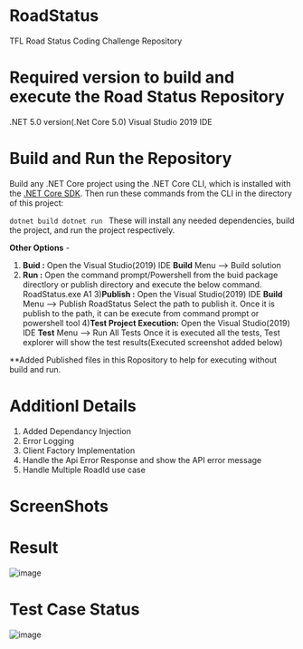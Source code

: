 # RoadStatus
TFL Road Status Coding Challenge Repository

# Required version to build and execute the Road Status Repository
  .NET 5.0 version(.Net Core 5.0)
  Visual Studio 2019 IDE

# Build and Run the Repository
Build any .NET Core project using the .NET Core CLI, which is installed with the [.NET Core SDK](https://dotnet.microsoft.com/download). Then run these commands from the CLI in the directory of this project:

``dotnet build
dotnet run
``
These will install any needed dependencies, build the project, and run the project respectively.  

**Other Options** - 
1) **Buid :** Open the Visual Studio(2019) IDE **Build**  Menu --> Build solution 
2) **Run :** Open the command prompt/Powershell from the buid package directlory or publish directory and execute the below command.
     RoadStatus.exe A1
3)**Publish :** Open the Visual Studio(2019) IDE **Build**  Menu --> Publish RoadStatus 
    Select the path to publish it. Once it is publish to the path, it can be execute from command prompt or powershell tool
4)**Test Project Execution:** Open the Visual Studio(2019) IDE **Test**  Menu --> Run All Tests
    Once it is executed all the tests, Test explorer will show the test results(Executed screenshot added below) 

**Added Published files in this Ropository to help for executing without build and run.

# Additionl Details
1) Added Dependancy Injection
2) Error Logging
3) Client Factory Implementation
4) Handle the Api Error Response and show the API error message
5) Handle Multiple RoadId use case 
 

# ScreenShots

# Result
![image](https://user-images.githubusercontent.com/63959021/119343906-51990b00-bc97-11eb-8377-a19c2e3b8298.png)

# Test Case Status
![image](https://user-images.githubusercontent.com/63959021/119344331-cff5ad00-bc97-11eb-87cb-c603ca852bad.png)


